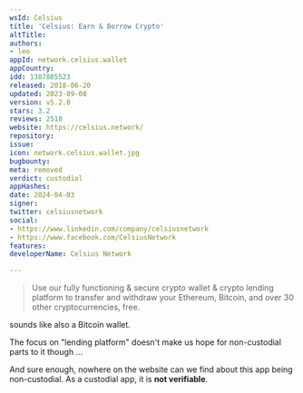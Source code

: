 ```yaml
---
wsId: Celsius
title: 'Celsius: Earn & Borrow Crypto'
altTitle: 
authors:
- leo
appId: network.celsius.wallet
appCountry: 
idd: 1387885523
released: 2018-06-20
updated: 2023-09-08
version: v5.2.0
stars: 3.2
reviews: 2518
website: https://celsius.network/
repository: 
issue: 
icon: network.celsius.wallet.jpg
bugbounty: 
meta: removed
verdict: custodial
appHashes: 
date: 2024-04-03
signer: 
twitter: celsiusnetwork
social:
- https://www.linkedin.com/company/celsiusnetwork
- https://www.facebook.com/CelsiusNetwork
features: 
developerName: Celsius Network

---
```


> Use our fully functioning & secure crypto wallet & crypto lending platform to
  transfer and withdraw your Ethereum, Bitcoin, and over 30 other
  cryptocurrencies, free.

sounds like also a Bitcoin wallet.

The focus on "lending platform" doesn't make us hope for non-custodial parts to
it though ...

And sure enough, nowhere on the website can we find about this app being
non-custodial. As a custodial app, it is **not verifiable**.
